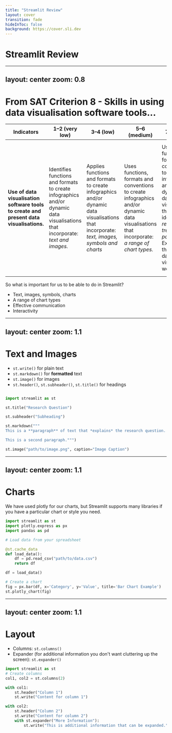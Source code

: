 ```yaml
---
title: "Streamlit Review"
layout: cover
transition: fade
hideInToc: false
background: https://cover.sli.dev
---
```


# Streamlit Review

---
layout: center
zoom: 0.8
---

# From SAT Criterion 8 - Skills in using data visualisation software tools...

| Indicators | 1–2 (very low) | 3–4 (low) | 5–6 (medium) | 7–8 (high) | 9–10 (very high) |
|------------|----------------|-----------|--------------|------------|------------------|
| **Use of data visualisation software tools to create and present data visualisations.** | Identifies functions and formats to create infographics and/or dynamic data visualisations that incorporate: *text and images.* | Applies functions and formats to create infographics and/or dynamic data visualisations that incorporate: *text, images, symbols and charts* | Uses functions, formats and conventions to create infographics and/or dynamic data visualisations that incorporate: *a range of chart types.* | Uses functions, formats and conventions to create infographics and/or dynamic data visualisations that explain identified *relationships, trends and patterns*. Explains why the types of data visualisations were used | Selects and uses functions, formats and conventions to create effective infographics and/or dynamic data visualisations that clearly communicate and *displays all findings to a target audience*. Evaluates the use of the types of data visualisations. |

So what is important for us to be able to do in Streamlit?

<v-clicks depth="2">

- Text, images, symbols, charts
- A range of chart types
- Effective communication
- Interactivity

</v-clicks>

---
layout: center
zoom: 1.1
---

# Text and Images

- `st.write()` for plain text
- `st.markdown()` for **formatted** text
- `st.image()` for images
- `st.header()`, `st.subheader()`, `st.title()` for headings

```python

import streamlit as st

st.title("Research Question")

st.subheader("Subheading")

st.markdown("""
This is a **paragraph** of text that *explains* the research question.

This is a second paragraph.""")

st.image("path/to/image.png", caption="Image Caption")
```

---
layout: center
zoom: 1.1
---

# Charts

We have used plotly for our charts, but Streamlit supports many libraries if you have a particular chart or style you need.

```python
import streamlit as st
import plotly.express as px
import pandas as pd

# Load data from your spreadsheet

@st.cache_data
def load_data():
    df = pd.read_csv("path/to/data.csv")
    return df

df = load_data()

# Create a chart
fig = px.bar(df, x='Category', y='Value', title='Bar Chart Example')
st.plotly_chart(fig)
```

---
layout: center
zoom: 1.1
---

# Layout

- Columns: `st.columns()`
- Expander (for additional information you don't want cluttering up the screen): `st.expander()`

```python
import streamlit as st
# Create columns
col1, col2 = st.columns(2)

with col1:
    st.header("Column 1")
    st.write("Content for column 1")

with col2:
    st.header("Column 2")
    st.write("Content for column 2")
    with st.expander("More Information"):
        st.write("This is additional information that can be expanded.")

```
